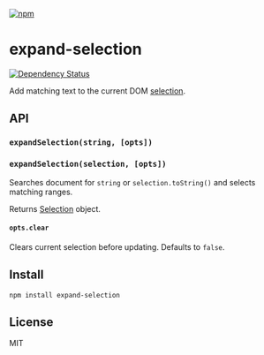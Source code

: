 [![npm](https://nodei.co/npm/expand-selection.png)](https://nodei.co/npm/expand-selection/)

# expand-selection

[![Dependency Status][david-badge]][david]

Add matching text to the current DOM [selection].

[selection]: https://developer.mozilla.org/en-US/docs/Web/API/Selection

[david]: https://david-dm.org/eush77/expand-selection
[david-badge]: https://david-dm.org/eush77/expand-selection.png

## API

### `expandSelection(string, [opts])`

### `expandSelection(selection, [opts])`

Searches document for `string` or `selection.toString()` and selects matching ranges.

Returns [Selection] object.

#### `opts.clear`

Clears current selection before updating. Defaults to `false`.

## Install

```
npm install expand-selection
```

## License

MIT

